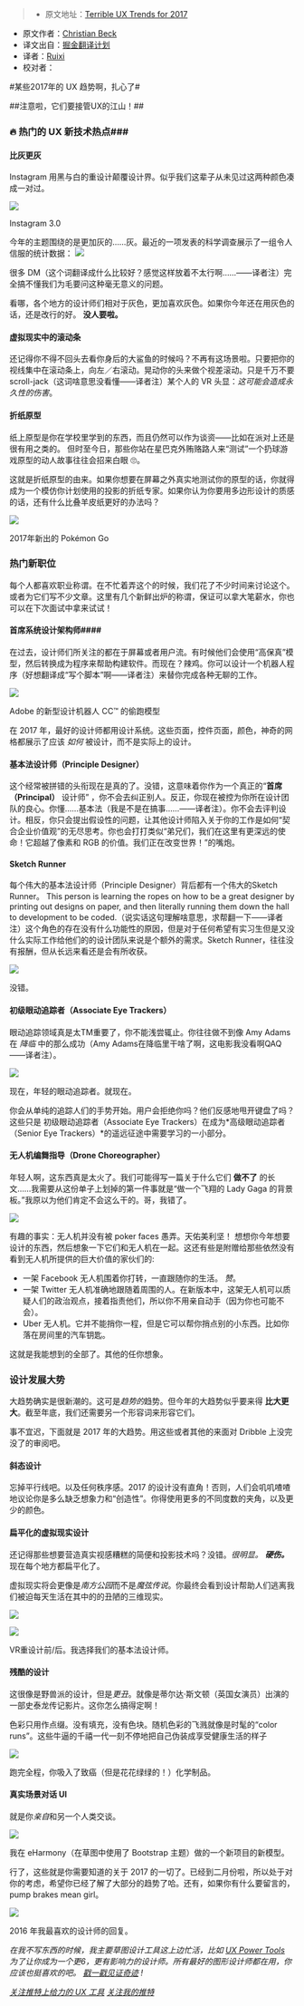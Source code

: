 > * 原文地址：[Terrible UX Trends for 2017](https://medium.com/ux-power-tools/terrible-ux-trends-for-2017-de6faebf099e#.reygjk2nv)
* 原文作者：[Christian Beck](https://medium.com/@cmbeck_?source=post_header_lockup)
* 译文出自：[掘金翻译计划](https://github.com/xitu/gold-miner)
* 译者：[Ruixi](https://github.com/Ruixi)
* 校对者：

#某些2017年的 UX 趋势啊，扎心了#

##注意啦，它们要接管UX的江山！##

### 🔥 热门的 UX 新技术热点###

#### 比灰更灰 ####

Instagram 用黑与白的重设计颠覆设计界。似乎我们这辈子从未见过这两种颜色凑成一对过。 

![](https://cdn-images-1.medium.com/max/800/1*XARSm9e47wY9X0X48p4U1A.png)

Instagram 3.0

今年的主题围绕的是更加灰的……灰。最近的一项发表的科学调查展示了一组令人信服的统计数据：
[![](https://cdn-images-1.medium.com/max/800/1*EVKyoiQvtl34AiQb2OImvA.png)](https://twitter.com/uxpowertools/status/829012492114391040)

很多 DM（这个词翻译成什么比较好？感觉这样放着不太行啊……——译者注）完全搞不懂我们为毛要问这种毫无意义的问题。

看哪，各个地方的设计师们相对于灰色，更加喜欢灰色。如果你今年还在用灰色的话，还是改行的好。 **没人要啦。**

#### 虚拟现实中的滚动条 ####

还记得你不得不回头去看你身后的大鲨鱼的时候吗？不再有这场景啦。只要把你的视线集中在滚动条上，向左／右滚动。晃动你的头来做个视差滚动。只是千万不要scroll-jack（这词啥意思没看懂——译者注）某个人的 VR 头显：*这可能会造成永久性的伤害*。

#### 折纸原型 ####

纸上原型是你在学校里学到的东西，而且仍然可以作为谈资——比如在派对上还是很有用之类的。 但时至今日，那些你站在星巴克外贿赂路人来“测试”一个扔球游戏原型的动人故事往往会招来白眼 🙄。

这就是折纸原型的由来。如果你想要在屏幕之外真实地测试你的原型的话，你就得成为一个模仿你计划使用的投影的折纸专家。如果你认为你要用多边形设计的质感的话，还有什么比叠羊皮纸更好的办法吗？

![](https://cdn-images-1.medium.com/max/800/1*nMRhrf72fkJvvoeEVLidow.png)

2017年新出的 Pokémon Go

### 热门新职位 ###

每个人都喜欢职业称谓。在不忙着弄这个的时候，我们花了不少时间来讨论这个。或者为它们写不少文章。这里有几个新鲜出炉的称谓，保证可以拿大笔薪水，你也可以在下次面试中拿来试试！

#### 首席系统设计架构师####

在过去，设计师们所关注的都在于屏幕或者用户流。有时候他们会使用“高保真”模型，然后转换成为程序来帮助构建软件。而现在？辣鸡。你可以设计一个机器人程序（好想翻译成“写个脚本”啊——译者注）来替你完成各种无聊的工作。

![](https://cdn-images-1.medium.com/max/1600/1*GH02-QpJ7lYeSpaJAsm5pQ.gif)

Adobe 的新型设计机器人 CC™ 的偷跑模型

在 2017 年，最好的设计师都用设计系统。这些页面，控件页面，颜色，神奇的网格都展示了应该 *如何* 被设计，而不是实际上的设计。

#### 基本法设计师（Principle Designer） ####

这个经常被拼错的头衔现在是真的了。没错，这意味着你作为一个真正的“**首席（Principal）** 设计师” ，你不会去纠正别人。反正，你现在被控为你所在设计团队的良心。你懂……基本法（我是不是在搞事……——译者注）。你不会去评判设计。相反，你只会提出假设性的问题，让其他设计师陷入关于你的工作是如何“契合企业价值观”的无尽思考。你也会打打类似“弟兄们，我们在这里有更深远的使命！它超越了像素和 RGB 的价值。我们正在改变世界！”的嘴炮。 

#### Sketch Runner ####

每个伟大的基本法设计师（Principle Designer）背后都有一个伟大的Sketch Runner。 This person is learning the ropes on how to be a great designer by printing out designs on paper, and then literally running them down the hall to development to be coded.（说实话这句理解啥意思，求帮翻一下——译者注）这个角色的存在没有什么功能性的原因，但是对于任何希望有实习生但是又没什么实际工作给他们的的设计团队来说是个额外的需求。Sketch Runner，往往没有报酬，但从长远来看还是会有所收获。

![](https://cdn-images-1.medium.com/max/800/1*RVyq0FfNzeeQMjILSqi-FA.png)

没错。

#### **初级眼动追踪者（Associate Eye Trackers）** ####

眼动追踪领域真是太TM重要了，你不能浅尝辄止。你往往做不到像 Amy Adams 在 *降临* 中的那么成功（Amy Adams在降临里干啥了啊，这电影我没看啊QAQ——译者注）。

![](ttps://cdn-images-1.medium.com/max/800/1*nx8Mw2r_g2bMCx9VLUgVeQ.png)

现在，年轻的眼动追踪者。就现在。

你会从单纯的追踪人们的手势开始。用户会拒绝你吗？他们反感地甩开键盘了吗？这些只是 初级眼动追踪者（Associate Eye Trackers）在成为*高级眼动追踪者（Senior Eye Trackers）*的遥远征途中需要学习的一小部分。

#### 无人机编舞指导（Drone Choreographer） ####

年轻人啊，这东西真是太火了。我们可能得写一篇关于什么它们 **做不了** 的长文……我需要从这份单子上划掉的第一件事就是“做一个飞翔的 Lady Gaga 的背景板。”我原以为他们肯定不会这么干的。哥，我错了。

![](https://cdn-images-1.medium.com/max/800/1*AyBckEAyQwuxjfWUEZAu6g.gif)

有趣的事实：无人机并没有被 poker faces 愚弄。天佑美利坚！
想想你今年想要设计的东西，然后想象一下它们和无人机在一起。这还有些是附赠给那些依然没有看到无人机所提供的巨大价值的家伙们的:

- 一架 Facebook 无人机围着你打转，一直跟随你的生活。 *赞*。
- 一架 Twitter 无人机准确地跟随着周围的人。在新版本中，这架无人机可以质疑人们的政治观点，接着指责他们，所以你不用亲自动手（因为你也可能不会）。
- Uber 无人机。它并不能捎你一程，但是它可以帮你捎点别的小东西。比如你落在房间里的汽车钥匙。

这就是我能想到的全部了。其他的任你想象。


### 设计发展大势 ###

大趋势确实是很新潮的。这可是*趋势的*趋势。但今年的大趋势似乎要来得 **比大更大**。截至年底，我们还需要另一个形容词来形容它们。

事不宜迟，下面就是 2017 年的大趋势。用这些或者其他的来面对 Dribble 上没完没了的审阅吧。

#### 斜态设计 ####

忘掉平行线吧。以及任何秩序感。2017 的设计没有直角！否则，人们会叽叽喳喳地议论你是多么缺乏想象力和“创造性”。你得使用更多的不同度数的夹角，以及更少的颜色。

#### **扁平化的虚拟现实设计** ####

还记得那些想要营造真实视感糟糕的简便和投影技术吗？没错。*很明显。* ***硬伤。*** 现在每个地方都扁平化了。

虚拟现实将会更像是*南方公园*而不是*魔弦传说*。你最终会看到设计帮助人们逃离我们被迫每天生活在其中的的丑陋的三维现实。

![](https://cdn-images-1.medium.com/max/600/1*UhzZz8T6hqp_WFyxo_Pj3A.png)

![](https://cdn-images-1.medium.com/max/600/1*_lw8ajalS14yXARJFuKXbw.png)

VR重设计前/后。我选择我们的基本法设计师。

#### 残酷的设计 ####

这很像是野兽派的设计，但是*更丑*。就像是蒂尔达·斯文顿（英国女演员）出演的一部史泰龙传记影片。这你怎么搞得定啊！

色彩只用作点缀。没有填充，没有色块。随机色彩的飞溅就像是时髦的“color runs”。这些牛逼的千禧一代一刻不停地把自己伪装成享受健康生活的样子

![](https://cdn-images-1.medium.com/max/800/1*tlMwMwlttTZqgtC2Bqck_g.png)

跑完全程，你吸入了致癌（但是花花绿绿的！）化学制品。

#### 真实场景对话 UI ####

就是你*亲自*和另一个人类交谈。

![](https://cdn-images-1.medium.com/max/800/1*eWI_7PuR0YPQ8EBRdLjX6g.png)

我在 eHarmony（在草图中使用了 Bootstrap 主题）做的一个新项目的新模型。

行了，这些就是你需要知道的关于 2017 的一切了。已经到二月份啦，所以处于对你的考虑，希望你已经了解了大部分的趋势了哈。还有，如果你有什么要留言的，pump brakes mean girl。

[![](https://cdn-images-1.medium.com/max/800/1*ZGoV9E37LM6evlsn79D0oA.png)](https://www.designernews.co/comments/242989)

2016 年我最喜欢的设计师的回复。


*在我不写东西的时候，我主要草图设计工具这上边忙活，比如* [*UX Power Tools*](https://www.uxpower.tools)
*为了让你成为一个更6，更有影响力的设计师。所有最好的图形设计师都在用，你应该也挺喜欢的吧。* [*戳一戳见证奇迹*](https://marvelapp.com/explore/1672412/ux-power-tools-style-guide) *!*

[*关注推特上给力的 UX 工具*](https://www.twitter.com/uxpowertools)
[*关注我的推特*](https://twitter.com/cmbeck_)
